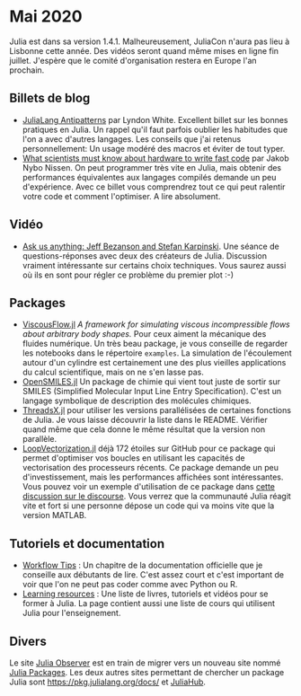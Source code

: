 # Mai 2020

Julia est dans sa version 1.4.1. Malheureusement, JuliaCon n'aura pas lieu à Lisbonne cette année. Des vidéos seront quand même mises en ligne fin juillet. J'espère que le comité d'organisation restera en Europe l'an prochain. 

## Billets de blog

- [JuliaLang Antipatterns](https://white.ucc.asn.au/2020/04/19/Julia-Antipatterns.html) par Lyndon White. Excellent billet sur les bonnes pratiques en Julia. Un rappel qu'il faut parfois oublier les habitudes que l'on a avec d'autres langages. Les conseils que j'ai retenus personnellement: Un usage modéré des macros et éviter de tout typer.
- [What scientists must know about hardware to write fast code](https://biojulia.github.io/post/hardware/) par Jakob Nybo Nissen. On peut programmer très vite en Julia, mais obtenir des performances équivalentes aux langages compilés demande un peu d'expérience. Avec ce billet vous comprendrez tout ce qui peut ralentir votre code et comment l'optimiser. A lire absolument.

## Vidéo

- [Ask us anything: Jeff Bezanson and Stefan Karpinski](https://www.youtube.com/watch?v=vfxS6_Sx1Pk&feature=youtu.be). Une séance de questions-réponses avec deux des créateurs de Julia. Discussion vraiment intéressante sur certains
choix techniques. Vous saurez aussi où ils en sont pour régler ce problème du premier plot :-)

## Packages 

- [ViscousFlow.jl](https://github.com/JuliaIBPM/ViscousFlow.jl) *A framework for simulating viscous incompressible flows about arbitrary body shapes.* Pour ceux aiment la mécanique des fluides numérique. Un très beau package, je vous conseille de regarder les notebooks dans le répertoire `examples`. La simulation de l'écoulement autour d'un cylindre est certainement une des plus vieilles applications du calcul scientifique, mais on ne s'en lasse pas.
- [OpenSMILES.jl](https://github.com/caseykneale/OpenSMILES.jl) Un package de chimie qui vient tout juste de sortir sur SMILES (Simplified Molecular Input Line Entry Specification). C'est un langage symbolique de description des molécules chimiques. 
- [ThreadsX.jl](https://github.com/tkf/ThreadsX.jl) pour utiliser les versions parallélisées de certaines fonctions de Julia. Je vous laisse découvrir la liste dans le README. Vérifier quand même que cela donne le même résultat que la version non parallèle.
- [LoopVectorization.jl](https://github.com/chriselrod/LoopVectorization.jl) déjà 172 étoiles sur GitHub pour ce package qui permet d'optimiser vos boucles en utilisant les capacités de vectorisation des processeurs récents. Ce package demande un peu d'investissement, mais les performances affichées sont intéressantes. Vous pouvez voir un exemple d'utilisation de ce package dans [cette discussion sur le discourse](https://discourse.julialang.org/t/sum-operations-between-arrays/37066). Vous verrez que la communauté Julia réagit vite et fort si une personne dépose un code qui va moins vite que la version MATLAB.

## Tutoriels et documentation

- [Workflow Tips](https://docs.julialang.org/en/latest/manual/workflow-tips/) : Un chapitre de la documentation officielle que je conseille aux débutants de lire. C'est assez court et c'est important de voir que l'on ne peut pas coder comme avec Python ou R.
- [Learning resources](https://julialang.org/learning/) : Une liste de livres, tutoriels et vidéos pour se former à Julia. La page contient aussi une liste de cours qui utilisent Julia pour l'enseignement.

## Divers

Le site [Julia Observer](https://juliaobserver.com) est en train de migrer vers un nouveau site nommé [Julia Packages](https://juliapackages.com). Les deux autres sites permettant de chercher un package Julia sont <https://pkg.julialang.org/docs/> et [JuliaHub](https://juliahub.com/ui/Home).
